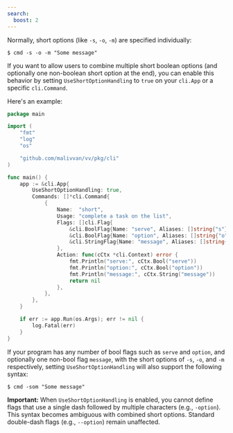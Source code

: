 ```yaml
---
search:
  boost: 2
---
```


Normally, short options (like `-s`, `-o`, `-m`) are specified individually:

```sh-session
$ cmd -s -o -m "Some message"
```

If you want to allow users to combine multiple short boolean options (and optionally one non-boolean short option at the end), you can enable this behavior by setting `UseShortOptionHandling` to `true` on your `cli.App` or a specific `cli.Command`.

Here's an example:

<!-- {
  "args": ["short", "&#45;som", "Some message"],
  "output": "serve: true\noption: true\nmessage: Some message\n"
} -->
```go
package main

import (
	"fmt"
	"log"
	"os"

	"github.com/malivvan/vv/pkg/cli"
)

func main() {
	app := &cli.App{
		UseShortOptionHandling: true,
		Commands: []*cli.Command{
			{
				Name:  "short",
				Usage: "complete a task on the list",
				Flags: []cli.Flag{
					&cli.BoolFlag{Name: "serve", Aliases: []string{"s"}},
					&cli.BoolFlag{Name: "option", Aliases: []string{"o"}},
					&cli.StringFlag{Name: "message", Aliases: []string{"m"}},
				},
				Action: func(cCtx *cli.Context) error {
					fmt.Println("serve:", cCtx.Bool("serve"))
					fmt.Println("option:", cCtx.Bool("option"))
					fmt.Println("message:", cCtx.String("message"))
					return nil
				},
			},
		},
	}

	if err := app.Run(os.Args); err != nil {
		log.Fatal(err)
	}
}
```

If your program has any number of bool flags such as `serve` and `option`, and
optionally one non-bool flag `message`, with the short options of `-s`, `-o`,
and `-m` respectively, setting `UseShortOptionHandling` will also support the
following syntax:

```sh-session
$ cmd -som "Some message"
```

**Important:** When `UseShortOptionHandling` is enabled, you cannot define flags that use a single dash followed by multiple characters (e.g., `-option`). This syntax becomes ambiguous with combined short options. Standard double-dash flags (e.g., `--option`) remain unaffected.
